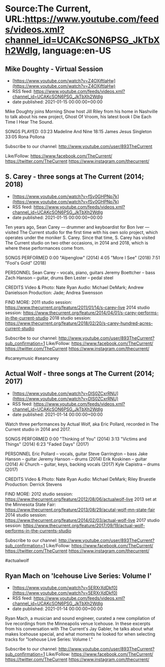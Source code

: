 # Source:The Current, URL:https://www.youtube.com/feeds/videos.xml?channel_id=UCAKcSON6PSG_JkTbXh2WdIg, language:en-US

## Mike Doughty - Virtual Session
 - [https://www.youtube.com/watch?v=Z4OXjftIaHw](https://www.youtube.com/watch?v=Z4OXjftIaHw)
 - RSS feed: https://www.youtube.com/feeds/videos.xml?channel_id=UCAKcSON6PSG_JkTbXh2WdIg
 - date published: 2021-01-15 00:00:00+00:00

Mike Doughty joins Morning Show host Jill Riley from his home in Nashville to talk about his new project, Ghost Of Vroom, his latest book I Die Each Time I Hear The Sound.

SONGS PLAYED:
03:23 Madeline And Nine
18:15 James Jesus Singleton
33:05 Rona Pollona

Subscribe to our channel:
http://www.youtube.com/user/893TheCurrent

Like/Follow:
https://www.facebook.com/TheCurrent/
https://twitter.com/TheCurrent
https://www.instagram.com/thecurrent/

## S. Carey - three songs at The Current (2014; 2018)
 - [https://www.youtube.com/watch?v=fSv0GHPNp7k](https://www.youtube.com/watch?v=fSv0GHPNp7k)
 - RSS feed: https://www.youtube.com/feeds/videos.xml?channel_id=UCAKcSON6PSG_JkTbXh2WdIg
 - date published: 2021-01-15 00:00:00+00:00

Ten years ago, Sean Carey — drummer and keyboardist for Bon Iver — visited The Current studio for the first time with his own solo project, which operates under the moniker S. Carey. Since that time, S. Carey has visited The Current studio on two other occasions, in 2014 and 2018, which is where these performances come from. 

SONGS PERFORMED
0:00 "Alpenglow" (2014)
4:05 "More I See" (2018)
7:51 "Fool's Gold" (2018)

PERSONNEL
Sean Carey – vocals, piano, guitars
Jeremy Boettcher – bass 
Zach Hanson – guitar, drums
Ben Lester – pedal steel

CREDITS
Video & Photo: Nate Ryan
Audio: Michael DeMark; Andrew Danielsson
Production: Jade; Andrea Swensson

FIND MORE:
2011 studio session:
https://www.thecurrent.org/feature/2011/01/14/s-carey-live
2014 studio session:
https://www.thecurrent.org/feature/2014/04/01/s-carey-performs-in-the-current-studio
2018 studio session:
https://www.thecurrent.org/feature/2018/02/20/s-carey-hundred-acres-current-studio

Subscribe to our channel:
http://www.youtube.com/user/893TheCurrent?sub_confirmation=1
Like/Follow:
https://www.facebook.com/TheCurrent/
https://twitter.com/TheCurrent
https://www.instagram.com/thecurrent/

#scareymusic #seancarey

## Actual Wolf - three songs at The Current (2014; 2017)
 - [https://www.youtube.com/watch?v=DlS0ZCxrRNU](https://www.youtube.com/watch?v=DlS0ZCxrRNU)
 - RSS feed: https://www.youtube.com/feeds/videos.xml?channel_id=UCAKcSON6PSG_JkTbXh2WdIg
 - date published: 2021-01-14 00:00:00+00:00

Watch three performances by Actual Wolf, aka Eric Pollard, recorded in The Current studio in 2014 and 2017.

SONGS PERFORMED
0:00 "Thinking of You" (2014)
3:13 "Victims and Things" (2014)
6:23 "Faded Days" (2017)

PERSONNEL
Eric Pollard – vocals, guitar
Steve Garrington – bass
Jake Hanson – guitar
Jeremy Hanson – drums (2014)
Erik Koskinen – guitar (2014)
Al Church – guitar, keys, backing vocals (2017)
Kyle Capistra – drums (2017)

CREDITS
Video & Photo: Nate Ryan
Audio: Michael DeMark; Riley Bruestle
Production: Derrick Stevens

FIND MORE:
2012 studio session: https://www.thecurrent.org/feature/2012/08/06/actualwolf-live
2013 set at the Minnesota State Fair:
https://www.thecurrent.org/feature/2013/08/29/acutal-wolf-mn-state-fair
2014 studio session: https://www.thecurrent.org/feature/2014/02/03/actual-wolf-live
2017 studio session:
https://www.thecurrent.org/feature/2017/09/19/actual-wolf-performs-in-the-currents-studio

Subscribe to our channel:
http://www.youtube.com/user/893TheCurrent?sub_confirmation=1
Like/Follow:
https://www.facebook.com/TheCurrent/
https://twitter.com/TheCurrent
https://www.instagram.com/thecurrent/

#actualwolf

## Ryan Mach on 'Icehouse Live Series: Volume I'
 - [https://www.youtube.com/watch?v=5ERXrXdDkf0](https://www.youtube.com/watch?v=5ERXrXdDkf0)
 - RSS feed: https://www.youtube.com/feeds/videos.xml?channel_id=UCAKcSON6PSG_JkTbXh2WdIg
 - date published: 2021-01-14 00:00:00+00:00

Ryan Mach, a musician and sound engineer, curated a new compilation of live recordings from the Minneapolis venue Icehouse. In these excerpts from his conversation with The Current's Jay Gabler, he talks about what makes Icehouse special, and what moments he looked for when selecting tracks for "Icehouse Live Series: Volume I."

Subscribe to our channel:
http://www.youtube.com/user/893TheCurrent?sub_confirmation=1
Like/Follow:
https://www.facebook.com/TheCurrent/
https://twitter.com/TheCurrent
https://www.instagram.com/thecurrent/


